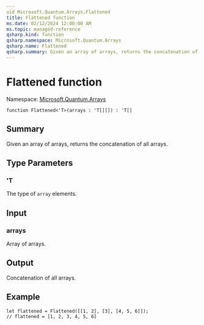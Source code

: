 ```yaml
---
uid Microsoft.Quantum.Arrays.Flattened
title: Flattened function
ms.date: 02/12/2024 12:00:00 AM
ms.topic: managed-reference
qsharp.kind: function
qsharp.namespace: Microsoft.Quantum.Arrays
qsharp.name: Flattened
qsharp.summary: Given an array of arrays, returns the concatenation of all arrays.
---
```


# Flattened function

Namespace: [Microsoft.Quantum.Arrays](xref:Microsoft.Quantum.Arrays)

```qsharp
function Flattened<'T>(arrays : 'T[][]) : 'T[]
```

## Summary
Given an array of arrays, returns the concatenation of all arrays.

## Type Parameters
### 'T
The type of `array` elements.

## Input
### arrays
Array of arrays.

## Output
Concatenation of all arrays.

## Example
```qsharp
let flattened = Flattened([[1, 2], [3], [4, 5, 6]]);
// flattened = [1, 2, 3, 4, 5, 6]
```
